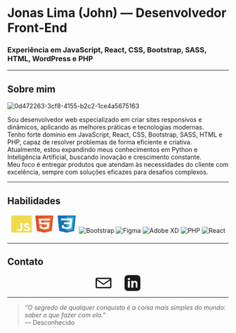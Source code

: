 # Jonas Lima (John) — Desenvolvedor Front-End

### Experiência em JavaScript, React, CSS, Bootstrap, SASS, HTML, WordPress e PHP

---

## Sobre mim
![0d472263-3cf8-4155-b2c2-1ce4a5675163](https://github.com/user-attachments/assets/51ab5777-3234-47f6-bf73-8c49ed74831c)

Sou desenvolvedor web especializado em criar sites responsivos e dinâmicos, aplicando as melhores práticas e tecnologias modernas.  
Tenho forte domínio em JavaScript, React, CSS, Bootstrap, SASS, HTML e PHP, capaz de resolver problemas de forma eficiente e criativa.  
Atualmente, estou expandindo meus conhecimentos em Python e Inteligência Artificial, buscando inovação e crescimento constante.  
Meu foco é entregar produtos que atendam às necessidades do cliente com excelência, sempre com soluções eficazes para desafios complexos.

---

## Habilidades

<p align="center" style="margin: 20px 0;">
  <img alt="JavaScript" height="40" width="48" src="https://raw.githubusercontent.com/devicons/devicon/master/icons/javascript/javascript-plain.svg" />
  <img alt="HTML5" height="40" width="48" src="https://raw.githubusercontent.com/devicons/devicon/master/icons/html5/html5-original.svg" />
  <img alt="CSS3" height="40" width="48" src="https://raw.githubusercontent.com/devicons/devicon/master/icons/css3/css3-original.svg" />
  <img alt="Bootstrap" height="40" width="48" src="https://cdn.jsdelivr.net/gh/devicons/devicon/icons/bootstrap/bootstrap-plain.svg" />
  <img alt="Figma" height="40" width="48" src="https://cdn.jsdelivr.net/gh/devicons/devicon/icons/figma/figma-original.svg" />
  <img alt="Adobe XD" height="40" width="48" src="https://cdn.jsdelivr.net/gh/devicons/devicon/icons/xd/xd-plain.svg" />
  <img alt="PHP" height="40" width="48" src="https://cdn.jsdelivr.net/gh/devicons/devicon/icons/php/php-original.svg" />
  <img alt="React" height="40" width="48" src="https://cdn.jsdelivr.net/gh/devicons/devicon@latest/icons/react/react-original-wordmark.svg" />
</p>

---

## Contato

<p align="center" style="font-size: 0;">
  <a href="mailto:timexlusion@gmail.com" title="Enviar e-mail" style="margin: 0 15px; color: inherit; text-decoration: none;">
    <svg xmlns="http://www.w3.org/2000/svg" width="36" height="36" fill="currentColor" viewBox="0 0 24 24" style="vertical-align: middle; transition: fill 0.3s;">
      <path d="M22 4H2C.9 4 0 4.9 0 6v12c0 1.1.9 2 2 2h20c1.1 0 2-.9 2-2V6c0-1.1-.9-2-2-2zm0 2v.01L12 13 2 6.01V6h20zM2 18V8l10 7 10-7v10H2z"/>
    </svg>
  </a>

  <a href="https://www.linkedin.com/in/johnfrontdev" target="_blank" rel="noopener noreferrer" title="LinkedIn" style="margin: 0 15px; color: inherit; text-decoration: none;">
    <svg xmlns="http://www.w3.org/2000/svg" width="36" height="36" fill="currentColor" viewBox="0 0 24 24" style="vertical-align: middle; transition: fill 0.3s;">
      <path d="M19 0h-14c-2.75 0-5 2.25-5 5v14c0 2.75 2.25 5 5 5h14c2.75 0 5-2.25 5-5v-14c0-2.75-2.25-5-5-5zm-11 19h-3v-10h3v10zm-1.5-11.28c-1 0-1.75-.82-1.75-1.72 0-.95.77-1.73 1.8-1.73s1.75.78 1.75 1.73c0 .9-.75 1.72-1.8 1.72zm13.5 11.28h-3v-5.75c0-1.37-.5-2.3-1.75-2.3-1 0-1.57.7-1.83 1.38-.1.23-.12.56-.12.89v5.78h-3s.04-9.37 0-10.35h3v1.47c.39-.6 1.1-1.45 2.68-1.45 1.96 0 3.43 1.28 3.43 4.04v6.29z"/>
    </svg>
  </a>
</p>

---

> _“O segredo de qualquer conquista é a coisa mais simples do mundo: saber o que fazer com ela.”_  
> — Desconhecido

